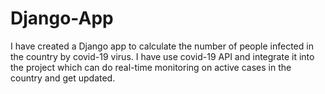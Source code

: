 # Django-App
I have created a Django app to calculate the number of people infected in the country by covid-19 virus. I have use covid-19 API and integrate it into the project which can do real-time monitoring on active cases in the country and get updated.
